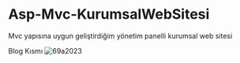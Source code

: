 # Asp-Mvc-KurumsalWebSitesi
Mvc yapısına uygun geliştirdiğim yönetim panelli kurumsal web sitesi

Blog Kısmı
![69a2023](https://user-images.githubusercontent.com/78915130/186872950-b917e4e1-f9e6-4d96-a78f-fbfec145680e.png)
